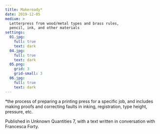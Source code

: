 ```yaml
---
title: Makeready*
date: 2019-12-05
medium: >
  Letterpress from wood/metal types and brass rules,
  pencil, ink, and other materials
settings:
  01.jpg:
    full: true
    text: dark
  04.jpg:
    full: true
    text: dark
  05.png:
    grid: 3
    grid-small: 3
  06.jpg:
    full: true
    text: dark
---
```


*the process of preparing a printing press for a specific job, and includes
making proofs and correcting faults in inking, registration, type height,
pressure, etc.

Published in Unknown Quantities 7, with a text written in conversation with
Francesca Forty.
